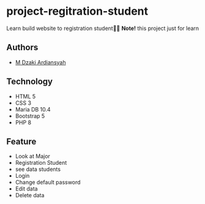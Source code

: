# project-regitration-student

Learn build website to registration student👨‍🎓
**Note!** this project just for learn

## Authors

- [M Dzaki Ardiansyah](https://www.github.com/muhammaddzakiardiansyah)

## Technology

 - HTML 5
 - CSS 3
 - Maria DB 10.4
 - Bootstrap 5
 - PHP 8

## Feature

- Look at Major
- Registration Student
- see data students
- Login
- Change default password
- Edit data
- Delete data
